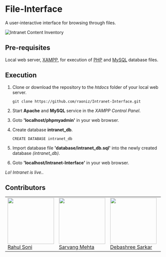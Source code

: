 # File-Interface

A user-interactive interface for browsing through files.

![Intranet Content Inventory](https://axerosolutions.com/assets/custom-images/how-to-build-an-intranet/intranet-content.png "Files")

## Pre-requisites

Local web server, [XAMPP](https://www.apachefriends.org/download.html), for execution of [PHP](php.net/manual/en/intro-whatis.php) and [MySQL](https://www.mysql.com/) database files.

## Execution

1. Clone or download the repository to the *htdocs* folder of your local web server.

      `git clone https://github.com/raoniz/Intranet-Interface.git`
      
2. Start **Apache** and **MySQL** service in the *XAMPP Control Panel*.
3. Goto **'localhost/phpmyadmin'** in your web browser.
4. Create database **intranet_db**.

      `CREATE DATABASE intranet_db`
    
5. Import database file **'database/intranet_db.sql'** into the newly created database *(intranet_db)*.
6. Goto **'localhost/Intranet-Interface'** in your web browser.

*Lo! Intranet is live..*

## Contributors

<table>
  <td>
        <a href="https://github.com/raoniz">
            <img src="https://github.com/raoniz.png" height=150px width=150px><br>
            Rahul Soni
        </a>
    </td>
    <td>
        <a href="https://github.com/sarvang008">
            <img src="https://github.com/sarvang008.png" height=150px width=150px><br>
            Sarvang Mehta
        </a>
    </td>
    <td>
        <a href="https://github.com/debashree756">
            <img src="https://github.com/debashree756.png" height=150px width=150px><br>
            Debashree Sarkar
        </a>
    </td>
  <td>
        <a href="https://github.com/shah25">
            <img src="https://github.com/shah25.png" height=150px width=150px><br>
            Kaushal Shah
        </a>
    </td>
</table>
